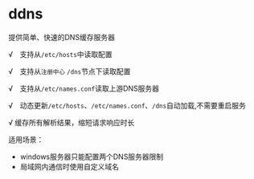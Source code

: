 # ddns
提供简单、快速的DNS缓存服务器


√　支持从`/etc/hosts`中读取配置

√　支持从`注册中心` `/dns`节点下读取配置

√　支持从`/etc/names.conf`读取上游DNS服务器

√　动态更新`/etc/hosts`、`/etc/names.conf`、`/dns`自动加载,不需要重启服务

√  缓存所有解析结果，缩短请求响应时长

适用场景：

* windows服务器只能配置两个DNS服务器限制
* 局域网内通信时使用自定义域名


